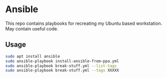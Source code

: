 # Ansible

This repo contains playbooks for recreating my Ubuntu based workstation. May contain useful code.

## Usage

```bash
sudo apt install ansible
sudo ansible-playbook install-ansible-from-ppa.yml
sudo ansible-playbook break-stuff.yml --list-tags
sudo ansible-playbook break-stuff.yml --tags XXXXX
```

